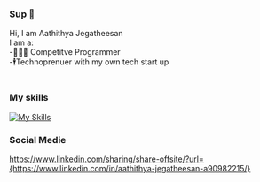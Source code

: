 ### Sup 👋

Hi, I am Aathithya Jegatheesan <br />
I am a:<br />
-🧑🏾‍💻 Competitve Programmer<br />
-🕴️Technoprenuer with my own tech start up<br />
<br />
### My skills
[![My Skills](https://skillicons.dev/icons?i=html,css,js,python,cpp&theme=dark)](https://skillicons.dev)
<br />
### Social Medie
https://www.linkedin.com/sharing/share-offsite/?url={https://www.linkedin.com/in/aathithya-jegatheesan-a90982215/}
